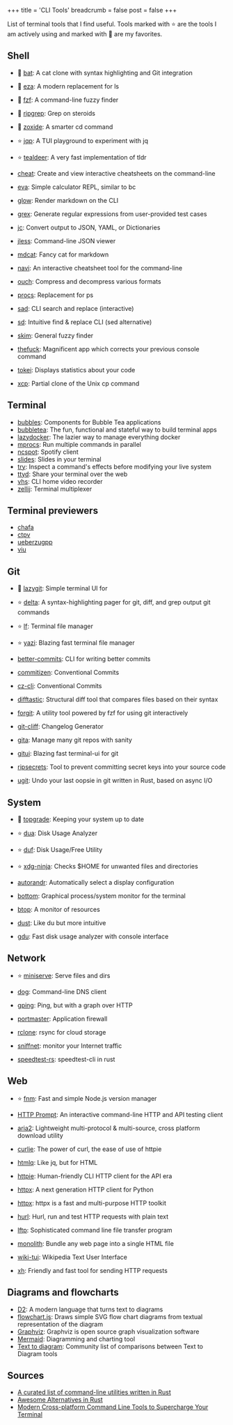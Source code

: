 +++
title = 'CLI Tools'
breadcrumb = false
post = false
+++

List of terminal tools that I find useful. Tools marked with ⭐ are the tools I
am actively using and marked with 🌟 are my favorites.

## Shell

- 🌟 [bat](https://github.com/sharkdp/bat): A cat clone with syntax highlighting
  and Git integration
- 🌟 [eza](https://github.com/eza-community/eza): A modern replacement for ls
- 🌟 [fzf](https://github.com/junegunn/fzf): A command-line fuzzy finder
- 🌟 [ripgrep](https://github.com/BurntSushi/ripgrep): Grep on steroids
- 🌟 [zoxide](https://github.com/ajeetdsouza/zoxide): A smarter cd command

- ⭐ [jqp](https://github.com/noahgorstein/jqp): A TUI playground to experiment
  with jq
- ⭐ [tealdeer](https://github.com/dbrgn/tealdeer): A very fast implementation
  of tldr

- [cheat](https://github.com/cheat/cheat): Create and view interactive
  cheatsheets on the command-line
- [eva](https://github.com/nerdypepper/eva): Simple calculator REPL, similar to
  bc
- [glow](https://github.com/charmbracelet/glow): Render markdown on the CLI
- [grex](https://github.com/pemistahl/grex): Generate regular expressions from
  user-provided test cases
- [jc](https://github.com/kellyjonbrazil/jc): Convert output to JSON, YAML, or
  Dictionaries
- [jless](https://github.com/PaulJuliusMartinez/jless): Command-line JSON viewer
- [mdcat](https://github.com/lunaryorn/mdcat): Fancy cat for markdown
- [navi](https://github.com/denisidoro/navi): An interactive cheatsheet tool for
  the command-line
- [ouch](https://github.com/ouch-org/ouch): Compress and decompress various
  formats
- [procs](https://github.com/dalance/procs): Replacement for ps
- [sad](https://github.com/ms-jpq/sad): CLI search and replace (interactive)
- [sd](https://github.com/chmln/sd): Intuitive find & replace CLI (sed
  alternative)
- [skim](https://github.com/lotabout/skim): General fuzzy finder
- [thefuck](https://github.com/nvbn/thefuck): Magnificent app which corrects
  your previous console command
- [tokei](https://github.com/XAMPPRocky/tokei): Displays statistics about your
  code
- [xcp](https://github.com/tarka/xcp): Partial clone of the Unix cp command

## Terminal

- [bubbles](https://github.com/charmbracelet/bubbles): Components for Bubble Tea
  applications
- [bubbletea](https://github.com/charmbracelet/bubbletea): The fun, functional
  and stateful way to build terminal apps
- [lazydocker](https://github.com/jesseduffield/lazydocker): The lazier way to
  manage everything docker
- [mprocs](https://github.com/pvolok/mprocs): Run multiple commands in parallel
- [ncspot](https://github.com/hrkfdn/ncspot): Spotify client
- [slides](https://github.com/maaslalani/slides): Slides in your terminal
- [try](https://github.com/binpash/try): Inspect a command's effects before
  modifying your live system
- [ttyd](https://github.com/tsl0922/ttyd/): Share your terminal over the web
- [vhs](https://github.com/charmbracelet/vhs): CLI home video recorder
- [zellij](https://github.com/zellij-org/zellij): Terminal multiplexer

## Terminal previewers

- [chafa](https://github.com/hpjansson/chafa)
- [ctpv](https://github.com/NikitaIvanovV/ctpv)
- [ueberzugpp](https://github.com/jstkdng/ueberzugpp)
- [viu](https://github.com/atanunq/viu)

## Git

- 🌟 [lazygit](https://github.com/jesseduffield/lazygit): Simple terminal UI for

- ⭐ [delta](https://github.com/dandavison/delta): A syntax-highlighting pager
  for git, diff, and grep output git commands
- ⭐ [lf](https://github.com/gokcehan/lf): Terminal file manager
- ⭐ [yazi](https://github.com/sxyazi/yazi): Blazing fast terminal file manager

- [better-commits](https://github.com/Everduin94/better-commits): CLI for
  writing better commits
- [commitizen](https://github.com/commitizen-tools/commitizen): Conventional
  Commits
- [cz-cli](https://github.com/commitizen/cz-cli): Conventional Commits
- [difftastic](https://github.com/wilfred/difftastic): Structural diff tool that
  compares files based on their syntax
- [forgit](https://github.com/wfxr/forgit): A utility tool powered by fzf for
  using git interactively
- [git-cliff](https://github.com/orhun/git-cliff): Changelog Generator
- [gita](https://github.com/nosarthur/gita): Manage many git repos with sanity
- [gitui](https://github.com/extrawurst/gitui): Blazing fast terminal-ui for git
- [ripsecrets](https://github.com/sirwart/ripsecrets): Tool to prevent
  committing secret keys into your source code
- [ugit](https://github.com/Bhupesh-V/ugit): Undo your last oopsie in git
  written in Rust, based on async I/O

## System

- 🌟 [topgrade](https://github.com/topgrade-rs/topgrade): Keeping your system up
  to date

- ⭐ [dua](https://github.com/Byron/dua-cli): Disk Usage Analyzer
- ⭐ [duf](https://github.com/muesli/duf): Disk Usage/Free Utility
- ⭐ [xdg-ninja](https://github.com/b3nj5m1n/xdg-ninja): Checks $HOME for
  unwanted files and directories

- [autorandr](https://github.com/phillipberndt/autorandr): Automatically select
  a display configuration
- [bottom](https://github.com/ClementTsang/bottom): Graphical process/system
  monitor for the terminal
- [btop](https://github.com/aristocratos/btop): A monitor of resources
- [dust](https://github.com/bootandy/dust): Like du but more intuitive
- [gdu](https://github.com/dundee/gdu): Fast disk usage analyzer with console
  interface

## Network

- ⭐ [miniserve](https://github.com/svenstaro/miniserve): Serve files and dirs

- [dog](https://github.com/ogham/dog): Command-line DNS client
- [gping](https://github.com/orf/gping): Ping, but with a graph over HTTP
- [portmaster](https://github.com/safing/portmaster): Application firewall
- [rclone](https://github.com/rclone/rclone): rsync for cloud storage
- [sniffnet](https://github.com/GyulyVGC/sniffnet): monitor your Internet
  traffic
- [speedtest-rs](https://github.com/nelsonjchen/speedtest-rs): speedtest-cli in
  rust

## Web

- ⭐ [fnm](https://github.com/Schniz/fnm): Fast and simple Node.js version
  manager

- [HTTP Prompt](https://http-prompt.com/): An interactive command-line HTTP and
  API testing client
- [aria2](https://github.com/aria2/aria2): Lightweight multi-protocol &
  multi-source, cross platform download utility
- [curlie](https://github.com/rs/curlie): The power of curl, the ease of use of
  httpie
- [htmlq](https://github.com/mgdm/htmlq): Like jq, but for HTML
- [httpie](https://github.com/httpie/cli): Human-friendly CLI HTTP client for
  the API era
- [httpx](https://github.com/encode/httpx): A next generation HTTP client for
  Python
- [httpx](https://github.com/projectdiscovery/httpx): httpx is a fast and
  multi-purpose HTTP toolkit
- [hurl](https://hurl.dev/): Hurl, run and test HTTP requests with plain text
- [lftp](https://github.com/lavv17/lftp): Sophisticated command line file
  transfer program
- [monolith](https://github.com/y2z/monolith): Bundle any web page into a single
  HTML file
- [wiki-tui](https://github.com/Builditluc/wiki-tui): Wikipedia Text User
  Interface
- [xh](https://github.com/ducaale/xh): Friendly and fast tool for sending HTTP
  requests

## Diagrams and flowcharts

- [D2](https://d2lang.com/): A modern language that turns text to diagrams
- [flowchart.js](https://github.com/adrai/flowchart.js): Draws simple SVG flow
  chart diagrams from textual representation of the diagram
- [Graphviz](https://graphviz.org/): Graphviz is open source graph visualization
  software
- [Mermaid](https://mermaid.js.org/): Diagramming and charting tool
- [Text to diagram](https://text-to-diagram.com/): Community list of comparisons
  between Text to Diagram tools

## Sources

- [A curated list of command-line utilities written in Rust](https://gist.github.com/sts10/daadbc2f403bdffad1b6d33aff016c0a)
- [Awesome Alternatives in Rust](https://github.com/TaKO8Ki/awesome-alternatives-in-rust)
- [Modern Cross-platform Command Line Tools to Supercharge Your Terminal](https://deepu.tech/rust-terminal-tools-linux-mac-windows-fish-zsh/)
